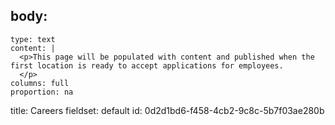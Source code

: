 body:
  -
    type: text
    content: |
      <p>This page will be populated with content and published when the first location is ready to accept applications for employees.
      </p>
    columns: full
    proportion: na
title: Careers
fieldset: default
id: 0d2d1bd6-f458-4cb2-9c8c-5b7f03ae280b

